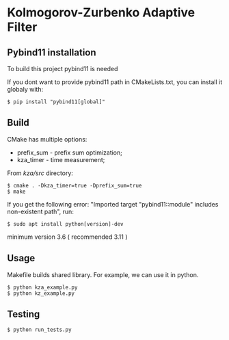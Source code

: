 # Kolmogorov-Zurbenko Adaptive Filter

## Pybind11 installation
To build this project pybind11 is needed

If you dont want to provide pybind11 path in CMakeLists.txt, you can install it globaly with:
```console
$ pip install "pybind11[global]"
```

## Build 
CMake has multiple options:
- prefix_sum - prefix sum optimization;
- kza_timer - time measurement;

From _kza/src_ directory:

```console
$ cmake . -Dkza_timer=true -Dprefix_sum=true
$ make
```

If you get the following error: "Imported target "pybind11::module" includes non-existent path", run:
```console
$ sudo apt install python[version]-dev 
```
minimum version 3.6 ( recommended 3.11 ) 

## Usage 
Makefile builds shared library. For example, we can use it in python.

```console
$ python kza_example.py
$ python kz_example.py 
```

## Testing 

```console
$ python run_tests.py
```
